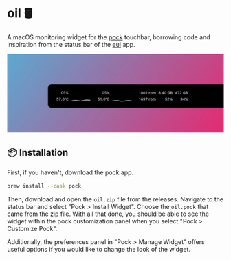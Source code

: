 # oil 🛢️
A macOS monitoring widget for the [pock](https://github.com/pock/pock) touchbar, borrowing code and inspiration from the status bar of the [eul](https://github.com/gao-sun/eul) app.

![Display of oil widget](resources/display.png)

## 📦 Installation
First, if you haven't, download the pock app.
```sh
brew install --cask pock
```
Then, download and open the `oil.zip` file from the releases. Navigate to the status bar and select "Pock > Install Widget". Choose the `oil.pock` that came from the zip file. With all that done, you should be able to see the widget within the pock customization panel when you select "Pock > Customize Pock". 

Additionally, the preferences panel in "Pock > Manage Widget" offers useful options if you would like to change the look of the widget.
